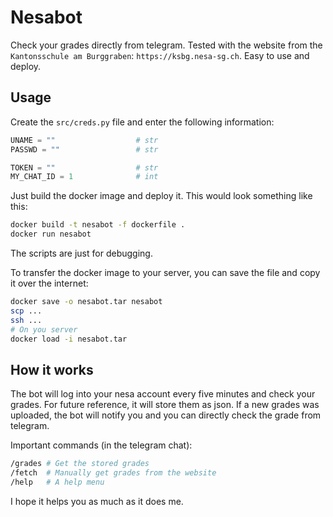# Nesabot

Check your grades directly from telegram.
Tested with the website from the `Kantonsschule am Burggraben`: `https://ksbg.nesa-sg.ch`.
Easy to use and deploy.

## Usage

Create the `src/creds.py` file and enter the following information:

``` python
UNAME = ""                  # str
PASSWD = ""                 # str

TOKEN = ""                  # str
MY_CHAT_ID = 1              # int
```

Just build the docker image and deploy it.
This would look something like this:

``` bash
docker build -t nesabot -f dockerfile .
docker run nesabot 
```

The scripts are just for debugging.

To transfer the docker image to your server, you can save the file and copy it over the internet:
``` bash
docker save -o nesabot.tar nesabot
scp ...
ssh ...
# On you server
docker load -i nesabot.tar
```

## How it works

The bot will log into your nesa account every five minutes and check your grades.
For future reference, it will store them as json. If a new grades was uploaded, the bot will notify
you and you can directly check the grade from telegram.

Important commands (in the telegram chat):

``` bash
/grades # Get the stored grades
/fetch  # Manually get grades from the website
/help   # A help menu
```

I hope it helps you as much as it does me.
